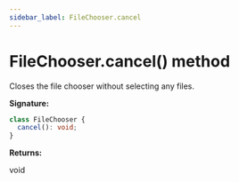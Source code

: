 ```yaml
---
sidebar_label: FileChooser.cancel
---
```


# FileChooser.cancel() method

Closes the file chooser without selecting any files.

**Signature:**

```typescript
class FileChooser {
  cancel(): void;
}
```

**Returns:**

void
